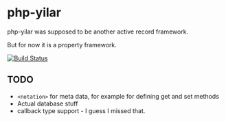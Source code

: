 php-yilar
=========

php-yilar was supposed to be another active record framework.

But for now it is a property framework.


[![Build Status](https://travis-ci.org/Ibmurai/php-yilar.png?branch=master)](https://travis-ci.org/Ibmurai/php-yilar)

TODO
----

  * `<notation>` for meta data, for example for defining get and set methods
  * Actual database stuff
  * callback type support - I guess I missed that.
